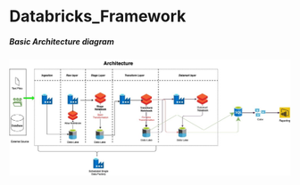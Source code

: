 # Databricks_Framework

##### Basic Architecture diagram

![Sample Architecture](images/Architecture_diagram.jpg "Basic Architecture Diagram")
